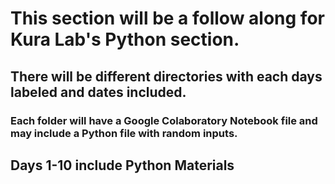 # This section will be a follow along for Kura Lab's Python section.

## There will be different directories with each days labeled and dates included.

### Each folder will have a Google Colaboratory Notebook file and may include a Python file with random inputs.

## Days 1-10 include Python Materials
